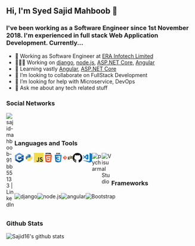 ## Hi, I'm Syed Sajid Mahboob 👋

### I've been working as a Software Engineer since 1st November 2018. I'm experienced in full stack Web Application Development. Currently...
- 💼 Working as Software Engineer at [ERA Infotech Limited](http://www.erainfotechbd.com/)
- 👨🏻‍💻 Working on [django](https://www.django-rest-framework.org/), [node.js](https://nodejs.org/en/), [ASP.NET Core](https://dotnet.microsoft.com/), [Angular](https://angular.io/)
- 🌱 Learning vastly [Angular](https://angular.io/), [ASP.NET Core](https://dotnet.microsoft.com/)
- 👯 I’m looking to collaborate on FullStack Development
- 🤔 I’m looking for help with Microservice, DevOps
- 💬 Ask me about any tech related stuff


### Social Networks
[<img align="left" alt="sajid-mahboob-91bb55133 | LinkedIn" width="22px" src="https://cdn.jsdelivr.net/npm/simple-icons@v3/icons/linkedin.svg"/>][linkedin]


<p>&nbsp;</p>
<p>&nbsp;</p>


### Languages and Tools
<img align="left" alt="CPP" width="26px" src="https://raw.githubusercontent.com/github/explore/80688e429a7d4ef2fca1e82350fe8e3517d3494d/topics/cpp/cpp.png" />
<img align="left" alt="Python" width="26px" src="https://raw.githubusercontent.com/github/explore/80688e429a7d4ef2fca1e82350fe8e3517d3494d/topics/python/python.png" />
<img align="left" alt="JavaScript" width="26px" src="https://raw.githubusercontent.com/github/explore/80688e429a7d4ef2fca1e82350fe8e3517d3494d/topics/javascript/javascript.png" />
<img align="left" alt="HTML5" width="26px" src="https://raw.githubusercontent.com/github/explore/80688e429a7d4ef2fca1e82350fe8e3517d3494d/topics/html/html.png" />
<img align="left" alt="CSS3" width="26px" src="https://raw.githubusercontent.com/github/explore/80688e429a7d4ef2fca1e82350fe8e3517d3494d/topics/css/css.png" />
<img align="left" alt="Git" width="26px" src="https://raw.githubusercontent.com/github/explore/80688e429a7d4ef2fca1e82350fe8e3517d3494d/topics/git/git.png" />
<img align="left" alt="GitHub" width="26px" src="https://raw.githubusercontent.com/github/explore/78df643247d429f6cc873026c0622819ad797942/topics/github/github.png" />
<img align="left" alt="Visual Studio Code" width="26px" src="https://raw.githubusercontent.com/github/explore/80688e429a7d4ef2fca1e82350fe8e3517d3494d/topics/visual-studio-code/visual-studio-code.png" />
<img align="left" alt="pycharm" width="26px" src="https://upload.wikimedia.org/wikipedia/commons/thumb/1/1d/PyCharm_Icon.svg/1200px-PyCharm_Icon.svg.png" alt="PyCharm Logo.svg" />
<img align="left" alt="Visual Studio" width="26px" src="https://upload.wikimedia.org/wikipedia/commons/thumb/5/59/Visual_Studio_Icon_2019.svg/1200px-Visual_Studio_Icon_2019.svg.png" />


<p>&nbsp;</p>
<p>&nbsp;</p>


### Frameworks
<img align="left" alt="django" height="50" src="https://upload.wikimedia.org/wikipedia/commons/7/75/Django_logo.svg" />
<img align="left" alt="node.js" height="50" src="https://upload.wikimedia.org/wikipedia/commons/d/d9/Node.js_logo.svg" />
<img align="left" alt="angular" height="50" src="https://upload.wikimedia.org/wikipedia/commons/thumb/c/cf/Angular_full_color_logo.svg/800px-Angular_full_color_logo.svg.png" />
<img align="left" alt="Bootstrap" height="50" src="https://upload.wikimedia.org/wikipedia/commons/thumb/b/b2/Bootstrap_logo.svg/800px-Bootstrap_logo.svg.png" />


<p>&nbsp;</p>
<p>&nbsp;</p>


### Github Stats
![Sajid16's github stats](https://github-readme-stats.vercel.app/api?username=Sajid16&show_icons=true&line_height=30)


[linkedin]: https://www.linkedin.com/in/sajid-mahboob-91bb55133/

